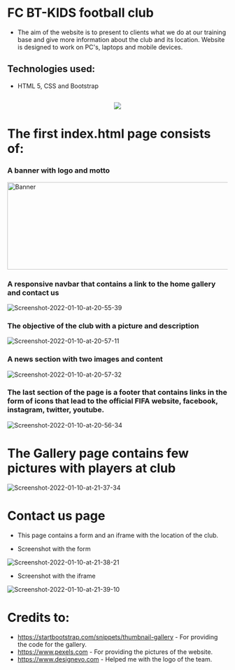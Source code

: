 # FC BT-KIDS football club

- The aim of the website is to present to clients what we do at our training base and give more information about the club and its location. Website is designed to work on PC's, laptops and mobile devices.

## Technologies used:
- HTML 5, CSS and Bootstrap

<h2 align="center"><img src="https://i.ibb.co/jJQ702R/Responsive.jpg"></h2>



# The first index.html page consists of:

### A banner with logo and motto 

<img src="https://i.ibb.co/mv54RdG/Screenshot-2022-01-10-at-20-54-48.png" alt="Banner" border="0" width="600" height="200">


### A responsive navbar that contains a link to the home gallery and contact us

<img src="https://i.ibb.co/DYw57JZ/Screenshot-2022-01-10-at-20-55-39.png" alt="Screenshot-2022-01-10-at-20-55-39" border="0">



### The objective of the club with a picture and description

<img src="https://i.ibb.co/qR61HKW/Screenshot-2022-01-10-at-20-57-11.png" alt="Screenshot-2022-01-10-at-20-57-11" border="0">


### A news section with two images and content

<img src="https://i.ibb.co/1d2Bpg5/Screenshot-2022-01-10-at-20-57-32.png" alt="Screenshot-2022-01-10-at-20-57-32" border="0">


### The last section of the page is a footer that contains links in the form of icons that lead to the official FIFA website, facebook, instagram, twitter, youtube.

<img src="https://i.ibb.co/Mh3mC9X/Screenshot-2022-01-10-at-20-56-34.png" alt="Screenshot-2022-01-10-at-20-56-34" border="0">

<br>


# The Gallery page contains few pictures with players at club 

<img src="https://i.ibb.co/QvR9D50/Screenshot-2022-01-10-at-21-37-34.png" alt="Screenshot-2022-01-10-at-21-37-34" border="0">

# Contact us page 
- This page contains a form and an iframe with the location of the club.

- Screenshot with the form

<img src="https://i.ibb.co/J3yt1db/Screenshot-2022-01-10-at-21-38-21.png" alt="Screenshot-2022-01-10-at-21-38-21" border="0">

- Screenshot with the iframe

<img src="https://i.ibb.co/r3QLNzw/Screenshot-2022-01-10-at-21-39-10.png" alt="Screenshot-2022-01-10-at-21-39-10" border="0">


# Credits to:
- https://startbootstrap.com/snippets/thumbnail-gallery - For providing the code for the gallery.
- https://www.pexels.com - For providing the pictures of the website.
- https://www.designevo.com - Helped me with the logo of the team.